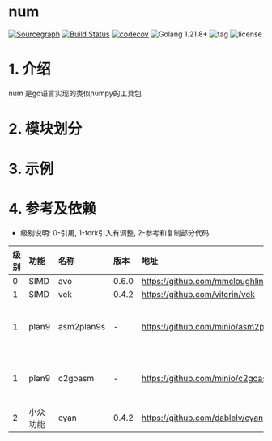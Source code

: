 num
===

[![Sourcegraph](https://sourcegraph.com/github.com/quant1x/num/-/badge.svg)](https://sourcegraph.com/github.com/quant1x/num?badge)
[![Build Status](https://api.travis-ci.com/repos/quant1x/num.png)](https://travis-ci.com/quant1x/num)
[![codecov](https://codecov.io/gh/quant1x/num/branch/master/graph/badge.svg)](https://codecov.io/gh/quant1x/num)
![Golang 1.21.8+](https://img.shields.io/badge/Golang-1.21+-orange.svg?style=flat)
![tag](https://img.shields.io/github/tag/quant1x/num.svg?style=flat)
![license](https://img.shields.io/github/license/quant1x/num.svg)


# 1. 介绍

num 是go语言实现的类似numpy的工具包

# 2. 模块划分

# 3. 示例

# 4. 参考及依赖

- 级别说明: 0-引用, 1-fork引入有调整, 2-参考和复制部分代码

| 级别 | 功能    | 名称         | 版本    | 地址                                      | 依赖   | 
|:---|:------|:-----------|:------|:----------------------------------------|:-----|
| 0  | SIMD  | avo        | 0.6.0 | https://github.com/mmcloughlin/avo      |      |
| 1  | SIMD  | vek        | 0.4.2 | https://github.com/viterin/vek          | avo  |
| 1  | plan9 | asm2plan9s | -     | https://github.com/minio/asm2plan9s.git | 停止维护 |
| 1  | plan9 | c2goasm    | -     | https://github.com/minio/c2goasm.git    | 停止维护 |
| 2  | 小众功能  | cyan       | 0.4.2 | https://github.com/dablelv/cyan         |      |
